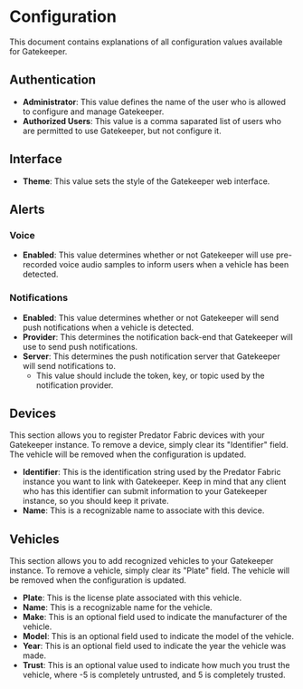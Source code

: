 # Configuration

This document contains explanations of all configuration values available for Gatekeeper.


## Authentication

- **Administrator**: This value defines the name of the user who is allowed to configure and manage Gatekeeper.
- **Authorized Users**: This value is a comma saparated list of users who are permitted to use Gatekeeper, but not configure it.


## Interface

- **Theme**: This value sets the style of the Gatekeeper web interface.


## Alerts

### Voice

- **Enabled**: This value determines whether or not Gatekeeper will use pre-recorded voice audio samples to inform users when a vehicle has been detected.

### Notifications

- **Enabled**: This value determines whether or not Gatekeeper will send push notifications when a vehicle is detected.
- **Provider**: This determines the notification back-end that Gatekeeper will use to send push notifications.
- **Server**: This determines the push notification server that Gatekeeper will send notifications to.
    - This value should include the token, key, or topic used by the notification provider.


## Devices

This section allows you to register Predator Fabric devices with your Gatekeeper instance. To remove a device, simply clear its "Identifier" field. The vehicle will be removed when the configuration is updated.

- **Identifier**: This is the identification string used by the Predator Fabric instance you want to link with Gatekeeper. Keep in mind that any client who has this identifier can submit information to your Gatekeeper instance, so you should keep it private.
- **Name**: This is a recognizable name to associate with this device.


## Vehicles

This section allows you to add recognized vehicles to your Gatekeeper instance. To remove a vehicle, simply clear its "Plate" field. The vehicle will be removed when the configuration is updated.

- **Plate**: This is the license plate associated with this vehicle.
- **Name**: This is a recognizable name for the vehicle.
- **Make**: This is an optional field used to indicate the manufacturer of the vehicle.
- **Model**: This is an optional field used to indicate the model of the vehicle.
- **Year**: This is an optional field used to indicate the year the vehicle was made.
- **Trust**: This is an optional value used to indicate how much you trust the vehicle, where -5 is completely untrusted, and 5 is completely trusted.
